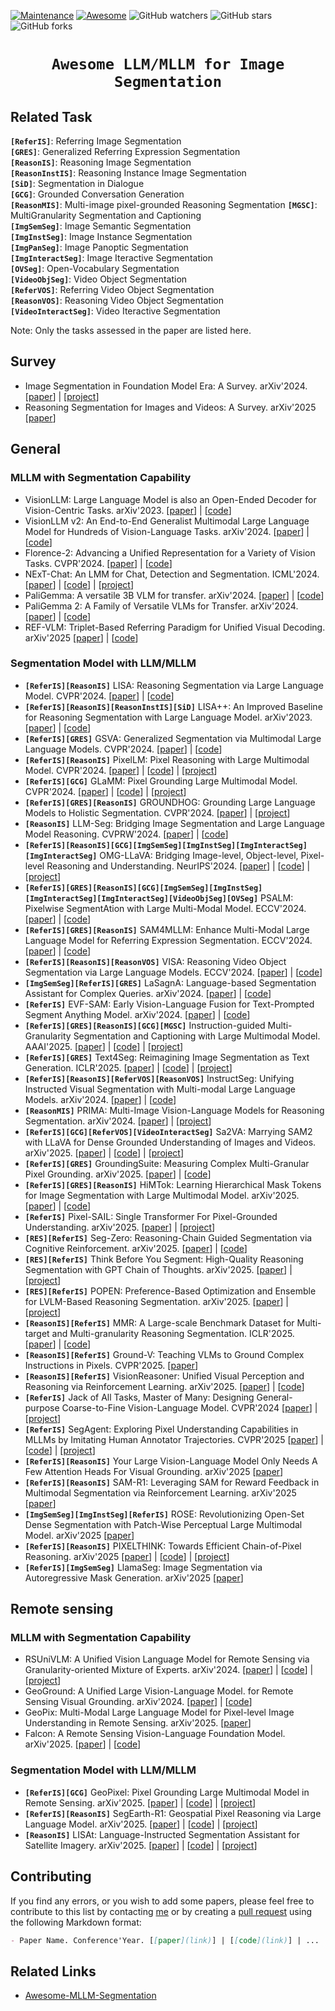 [![Maintenance](https://img.shields.io/badge/Maintained%3F-yes-green.svg)](https://github.com/likyoo/awesome-MLLM-for-image-segmentation/graphs/commit-activity)
[![Awesome](https://cdn.rawgit.com/sindresorhus/awesome/d7305f38d29fed78fa85652e3a63e154dd8e8829/media/badge.svg)](https://github.com/likyoo/awesome-MLLM-for-image-segmentation)
<img alt="GitHub watchers" src="https://img.shields.io/github/watchers/likyoo/awesome-MLLM-for-image-segmentation?style=social"> <img alt="GitHub stars" src="https://img.shields.io/github/stars/likyoo/awesome-MLLM-for-image-segmentation?style=social"> <img alt="GitHub forks" src="https://img.shields.io/github/forks/likyoo/awesome-MLLM-for-image-segmentation?style=social">

# <p align=center>`Awesome LLM/MLLM for Image Segmentation`</p>

## Related Task

**`[ReferIS]`**: Referring Image Segmentation  
**`[GRES]`**: Generalized Referring Expression Segmentation  
**`[ReasonIS]`**: Reasoning Image Segmentation  
**`[ReasonInstIS]`**: Reasoning Instance Image Segmentation  
**`[SiD]`**: Segmentation in Dialogue  
**`[GCG]`**: Grounded Conversation Generation  
**`[ReasonMIS]`**: Multi-image pixel-grounded Reasoning Segmentation
**`[MGSC]`**: MultiGranularity Segmentation and Captioning  
**`[ImgSemSeg]`**: Image Semantic Segmentation  
**`[ImgInstSeg]`**: Image Instance Segmentation  
**`[ImgPanSeg]`**: Image Panoptic Segmentation  
**`[ImgInteractSeg]`**: Image Iteractive Segmentation  
**`[OVSeg]`**: Open-Vocabulary Segmentation  
**`[VideoObjSeg]`**: Video Object Segmentation  
**`[ReferVOS]`**: Referring Video Object Segmentation  
**`[ReasonVOS]`**: Reasoning Video Object Segmentation  
**`[VideoInteractSeg]`**: Video Iteractive Segmentation  

Note: Only the tasks assessed in the paper are listed here.

## Survey

- Image Segmentation in Foundation Model Era: A Survey. arXiv'2024. [[paper](https://arxiv.org/abs/2408.12957)] | [[project](https://github.com/stanley-313/ImageSegFM-Survey)]
- Reasoning Segmentation for Images and Videos: A Survey. arXiv'2025 [[paper](https://arxiv.org/abs/2505.18816)]

## General

### MLLM with Segmentation Capability

- VisionLLM: Large Language Model is also an Open-Ended Decoder for Vision-Centric Tasks. arXiv'2023. [[paper](https://arxiv.org/abs/2305.11175)] | [[code](https://github.com/OpenGVLab/VisionLLM)]
- VisionLLM v2: An End-to-End Generalist Multimodal Large Language Model for Hundreds of Vision-Language Tasks. arXiv'2024. [[paper](https://arxiv.org/abs/2406.08394)] | [[code](https://github.com/OpenGVLab/VisionLLM)]
- Florence-2: Advancing a Unified Representation for a Variety of Vision Tasks. CVPR'2024. [[paper](https://openaccess.thecvf.com/content/CVPR2024/html/Xiao_Florence-2_Advancing_a_Unified_Representation_for_a_Variety_of_Vision_CVPR_2024_paper.html)] | [[code](https://huggingface.co/collections/microsoft/florence-6669f44df0d87d9c3bfb76de)]
- NExT-Chat: An LMM for Chat, Detection and Segmentation. ICML'2024. [[paper](https://arxiv.org/abs/2311.04498)] | [[code](https://github.com/NExT-ChatV/NExT-Chat)] | [[project](https://next-chatv.github.io/)]
- PaliGemma: A versatile 3B VLM for transfer. arXiv'2024. [[paper](https://arxiv.org/abs/2407.07726)] | [[code](https://github.com/google-research/big_vision)]
- PaliGemma 2: A Family of Versatile VLMs for Transfer. arXiv'2024. [[paper](https://arxiv.org/abs/2412.03555)] | [[code](https://github.com/google-research/big_vision)]
- REF-VLM: Triplet-Based Referring Paradigm for Unified Visual Decoding. arXiv'2025 [[paper](https://arxiv.org/abs/2503.07413)] | [[code](https://github.com/MacavityT/REF-VLM)]

### Segmentation Model with LLM/MLLM

- **`[ReferIS][ReasonIS]`** LISA: Reasoning Segmentation via Large Language Model. CVPR'2024. [[paper](https://openaccess.thecvf.com/content/CVPR2024/html/Lai_LISA_Reasoning_Segmentation_via_Large_Language_Model_CVPR_2024_paper.html)] | [[code](https://github.com/dvlab-research/LISA)]
- **`[ReferIS][ReasonIS][ReasonInstIS][SiD]`** LISA++: An Improved Baseline for Reasoning Segmentation with Large Language Model. arXiv'2023. [[paper](https://openreview.net/forum?id=NBQFAN228B)] | [[code](https://github.com/dvlab-research/LISA)]
- **`[ReferIS][GRES]`** GSVA: Generalized Segmentation via Multimodal Large Language Models. CVPR'2024. [[paper](https://openaccess.thecvf.com/content/CVPR2024/html/Xia_GSVA_Generalized_Segmentation_via_Multimodal_Large_Language_Models_CVPR_2024_paper.html)] | [[code](https://github.com/LeapLabTHU/GSVA)]
- **`[ReferIS][ReasonIS]`** PixelLM: Pixel Reasoning with Large Multimodal Model. CVPR'2024. [[paper](https://arxiv.org/abs/2312.02228)] | [[code](https://github.com/MaverickRen/PixelLM)] | [[project](https://pixellm.github.io/)]
- **`[ReferIS][GCG]`** GLaMM: Pixel Grounding Large Multimodal Model. CVPR'2024. [[paper](https://openaccess.thecvf.com/content/CVPR2024/html/Rasheed_GLaMM_Pixel_Grounding_Large_Multimodal_Model_CVPR_2024_paper.html)] | [[code](https://github.com/mbzuai-oryx/groundingLMM)] | [[project](https://mbzuai-oryx.github.io/groundingLMM/)]
- **`[ReferIS][GRES][ReasonIS]`** GROUNDHOG: Grounding Large Language Models to Holistic Segmentation. CVPR'2024. [[paper](https://openaccess.thecvf.com/content/CVPR2024/html/Zhang_GROUNDHOG_Grounding_Large_Language_Models_to_Holistic_Segmentation_CVPR_2024_paper.html)] | [[project](https://groundhog-mllm.github.io/)]
- **`[ReasonIS]`** LLM-Seg: Bridging Image Segmentation and Large Language Model Reasoning. CVPRW'2024. [[paper](https://openaccess.thecvf.com/content/CVPR2024W/MMFM/html/Wang_LLM-Seg_Bridging_Image_Segmentation_and_Large_Language_Model_Reasoning_CVPRW_2024_paper.html)] | [[code](https://github.com/wangjunchi/LLMSeg)]
- **`[ReferIS][ReasonIS][GCG][ImgSemSeg][ImgInstSeg][ImgInteractSeg][ImgInteractSeg]`** OMG-LLaVA: Bridging Image-level, Object-level, Pixel-level Reasoning and Understanding. NeurIPS'2024. [[paper](https://proceedings.neurips.cc/paper_files/paper/2024/hash/83eb86be3e2f9fd66c44d9073c51ba4d-Abstract-Conference.html)] | [[code](https://github.com/lxtGH/OMG-Seg)] | [[project](https://lxtgh.github.io/project/omg_llava/)]
- **`[ReferIS][GRES][ReasonIS][GCG][ImgSemSeg][ImgInstSeg][ImgInteractSeg][ImgInteractSeg][VideoObjSeg][OVSeg]`** PSALM: Pixelwise SegmentAtion with Large Multi-Modal Model. ECCV'2024. [[paper](https://arxiv.org/abs/2403.14598)] | [[code](https://github.com/zamling/PSALM)]
- **`[ReferIS][GRES][ReasonIS]`** SAM4MLLM: Enhance Multi-Modal Large Language Model for Referring Expression Segmentation. ECCV'2024. [[paper](https://arxiv.org/abs/2409.10542)] | [[code](https://github.com/AI-Application-and-Integration-Lab/SAM4MLLM)]
- **`[ReferIS][ReasonIS][ReasonVOS]`** VISA: Reasoning Video Object Segmentation via Large Language Models. ECCV'2024. [[paper](https://arxiv.org/abs/2407.11325)] | [[code](https://github.com/cilinyan/VISA)]
- **`[ImgSemSeg][ReferIS][GRES]`** LaSagnA: Language-based Segmentation Assistant for Complex Queries. arXiv'2024. [[paper](https://arxiv.org/abs/2404.08506)] | [[code](https://github.com/congvvc/LaSagnA)]
- **`[ReferIS]`** EVF-SAM: Early Vision-Language Fusion for Text-Prompted Segment Anything Model. arXiv'2024. [[paper](https://arxiv.org/abs/2406.20076)] | [[code](https://github.com/hustvl/EVF-SAM)]
- **`[ReferIS][GRES][ReasonIS][GCG][MGSC]`** Instruction-guided Multi-Granularity Segmentation and Captioning with Large Multimodal Model. AAAI'2025. [[paper](https://arxiv.org/abs/2409.13407)] | [[code](https://github.com/lizhou-cs/mglmm)] | [[project](https://lizhou-cs.github.io/mglmm.github.io/)]
- **`[ReferIS][GRES]`** Text4Seg: Reimagining Image Segmentation as Text Generation. ICLR'2025. [[paper](https://arxiv.org/abs/2410.09855)] | [[code](https://github.com/mc-lan/Text4Seg)] | [[project](https://mc-lan.github.io/Text4Seg/)]
- **`[ReferIS][ReasonIS][ReferVOS][ReasonVOS]`** InstructSeg: Unifying Instructed Visual Segmentation with Multi-modal Large Language Models. arXiv'2024. [[paper](https://arxiv.org/abs/2412.14006)] | [[code](https://github.com/congvvc/InstructSeg)]
- **`[ReasonMIS]`** PRIMA: Multi-Image Vision-Language Models for Reasoning Segmentation. arXiv'2024. [[paper](https://arxiv.org/abs/2412.15209)] | [[project](https://plan-lab.github.io/prima)]
- **`[ReferIS][GCG][ReferVOS][VideoInteractSeg]`** Sa2VA: Marrying SAM2 with LLaVA for Dense Grounded Understanding of Images and Videos. arXiv'2025. [[paper](https://arxiv.org/abs/2501.04001)] | [[code](https://github.com/magic-research/Sa2VA)] | [[project](https://lxtgh.github.io/project/sa2va/)]
- **`[ReferIS][GRES]`** GroundingSuite: Measuring Complex Multi-Granular Pixel Grounding. arXiv'2025. [[paper](https://arxiv.org/abs/2503.10596)] | [[code](https://github.com/hustvl/GroundingSuite)]
- **`[ReferIS][GRES][ReasonIS]`** HiMTok: Learning Hierarchical Mask Tokens for Image Segmentation with Large Multimodal Model. arXiv'2025. [[paper](https://arxiv.org/abs/2503.13026)] | [[code](https://github.com/yayafengzi/LMM-HiMTok)]
- **`[ReferIS]`** Pixel-SAIL: Single Transformer For Pixel-Grounded Understanding. arXiv'2025. [[paper](https://arxiv.org/abs/2504.10465)] | [[project](https://zhang-tao-whu.github.io/project/pixelsail)]
- **`[RES][ReferIS]`** Seg-Zero: Reasoning-Chain Guided Segmentation via Cognitive Reinforcement. arXiv'2025. [[paper](https://arxiv.org/abs/2503.06520)] | [[code](https://github.com/dvlab-research/Seg-Zero)]
- **`[RES][ReferIS]`** Think Before You Segment: High-Quality Reasoning Segmentation with GPT Chain of Thoughts. arXiv'2025. [[paper](https://arxiv.org/abs/2503.07503)] | [[project](https://cse.hkust.edu.hk/~skao/thinkfirst.html)]
- **`[RES][ReferIS]`** POPEN: Preference-Based Optimization and Ensemble for LVLM-Based Reasoning Segmentation. arXiv'2025. [[paper](https://arxiv.org/abs/2504.00640)] | [[project](https://lanyunzhu.site/POPEN/)]
- **`[ReasonIS][ReferIS]`** MMR: A Large-scale Benchmark Dataset for Multi-target and Multi-granularity Reasoning Segmentation. ICLR'2025. [[paper](https://arxiv.org/abs/2503.13881)] | [[code](https://github.com/jdg900/MMR)]
- **`[ReasonIS][ReferIS]`** Ground-V: Teaching VLMs to Ground Complex Instructions in Pixels. CVPR'2025. [[paper](https://arxiv.org/abs/2505.13788)]
- **`[ReasonIS][ReferIS]`** VisionReasoner: Unified Visual Perception and Reasoning via Reinforcement Learning. arXiv'2025. [[paper](https://arxiv.org/abs/2505.12081)] | [[code](https://github.com/dvlab-research/VisionReasoner)]
- **`[ReferIS]`** Jack of All Tasks, Master of Many: Designing General-purpose Coarse-to-Fine Vision-Language Model. CVPR'2024 [[paper](https://arxiv.org/abs/2312.12423)] | [[project](https://shramanpramanick.github.io/VistaLLM/)]
- **`[ReferIS]`** SegAgent: Exploring Pixel Understanding Capabilities in MLLMs by Imitating Human Annotator Trajectories. CVPR'2025 [[paper](https://arxiv.org/abs/2503.08625)] | [[code](https://github.com/aim-uofa/SegAgent?tab=readme-ov-file)] | [[project](https://aim-uofa.github.io/SegAgent/)]
- **`[ReferIS][ReasonIS]`** Your Large Vision-Language Model Only Needs A Few Attention Heads For Visual Grounding. arXiv'2025 [[paper](https://arxiv.org/abs/2503.06287)]
- **`[ReferIS][ReasonIS]`** SAM-R1: Leveraging SAM for Reward Feedback in Multimodal Segmentation via Reinforcement Learning. arXiv'2025 [[paper](https://arxiv.org/abs/2505.22596)]
- **`[ImgSemSeg][ImgInstSeg][ReferIS]`** ROSE: Revolutionizing Open-Set Dense Segmentation with Patch-Wise Perceptual Large Multimodal Model. arXiv'2025 [[paper](https://arxiv.org/abs/2412.00153)]
- **`[ReferIS][ReasonIS]`** PIXELTHINK: Towards Efficient Chain-of-Pixel Reasoning. arXiv'2025 [[paper](https://arxiv.org/abs/2505.23727)] | [[code](https://github.com/songw-zju/PixelThink)] | [[project](https://pixelthink.github.io/)]
- **`[ReferIS][ImgSemSeg]`** LlamaSeg: Image Segmentation via Autoregressive Mask Generation. arXiv'2025 [[paper](https://arxiv.org/abs/2505.19422)]


## Remote sensing

### MLLM with Segmentation Capability

- RSUniVLM: A Unified Vision Language Model for Remote Sensing via Granularity-oriented Mixture of Experts. arXiv'2024. [[paper](https://arxiv.org/abs/2412.05679)] | [[code](https://github.com/xuliu-cyber/RSUniVLM)] | [[project](https://rsunivlm.github.io/)]
- GeoGround: A Unified Large Vision-Language Model. for Remote Sensing Visual Grounding. arXiv'2024. [[paper](http://arxiv.org/abs/2411.11904)] | [[code](https://github.com/zytx121/GeoGround)]
- GeoPix: Multi-Modal Large Language Model for Pixel-level Image Understanding in Remote Sensing. arXiv'2025. [[paper](https://arxiv.org/abs/2501.06828)]
- Falcon: A Remote Sensing Vision-Language Foundation Model. arXiv'2025. [[paper](https://arxiv.org/abs/2503.11070)] | [[code](https://github.com/TianHuiLab/Falcon)]

### Segmentation Model with LLM/MLLM

- **`[ReferIS][GCG]`** GeoPixel: Pixel Grounding Large Multimodal Model in Remote Sensing. arXiv'2025. [[paper](https://arxiv.org/abs/2501.13925)] | [[code](https://github.com/mbzuai-oryx/GeoPixel)] | [[project](https://mbzuai-oryx.github.io/GeoPixel/)]
- **`[ReferIS][ReasonIS]`** SegEarth-R1: Geospatial Pixel Reasoning via Large Language Model. arXiv'2025. [[paper](https://arxiv.org/abs/2504.09644)] | [[code](https://github.com/earth-insights/SegEarth-R1)] | [[project](https://earth-insights.github.io/SegEarth-R1/)]
- **`[ReasonIS]`** LISAt: Language-Instructed Segmentation Assistant for Satellite Imagery. arXiv'2025. [[paper](https://arxiv.org/abs/2505.02829)] | [[code](https://github.com/lisat-bair/LISAt_code)] | [[project](https://lisat-bair.github.io/LISAt/)]

## Contributing

If you find any errors, or you wish to add some papers, please feel free to contribute to this list by contacting [me](https://likyoo.github.io/) or by creating a [pull request](https://github.com/likyoo/awesome-MLLM-for-image-segmentation/pulls) using the following Markdown format:

```markdown
- Paper Name. Conference'Year. [[paper](link)] | [[code](link)] | ...
```

## Related Links

- [Awesome-MLLM-Segmentation](https://github.com/mc-lan/Awesome-MLLM-Segmentation)
